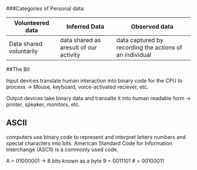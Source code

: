 ###Categories of Personal data:

| Volunteered data | Inferred Data | Observed data |
|---|---|---|
| Data shared voluntarily| data shared as aresult of our activity | data captured by recording the actions of an individual |

##The Bit

Input devices translate human interaction into binary code for the CPU to process -> Mouse, keyboard, voice-activated reciever, etc.

Output devices take binary data and transalte it into human readable form -> printer, speaker, monitors, etc.

## ASCII

computers use binary code to represent and interpret letters numbers and special characters into bits. American Standard Code for Information Interchange (ASCII) is a commonly used code.

A = 01000001 -> 8 bits known as a byte
9 = 0011101
\# = 00100011
